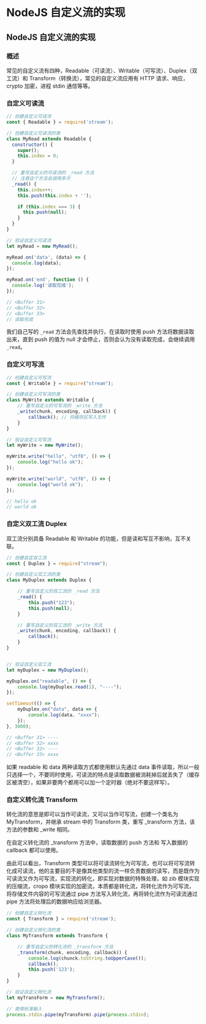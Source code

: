 # NodeJS 自定义流的实现


## NodeJS 自定义流的实现

### 概述

常见的自定义流有四种，Readable（可读流）、Writable（可写流）、Duplex（双工流）和 Transform（转换流），常见的自定义流应用有 HTTP 请求、响应，crypto 加密，进程 stdin 通信等等。

### 自定义可读流

```js
// 创建自定义可读流
const { Readable } = require('stream');

// 创建自定义可读流的类
class MyRead extends Readable {
  constructor() {
    super();
    this.index = 0;
  }

  // 重写自定义的可读流的 _read 方法
  // 注意这个方法会调用多次
  _read() {
    this.index++;
    this.push(this.index + '');

    if (this.index === 3) {
      this.push(null);
    }
  }
}

// 验证自定义可读流
let myRead = new MyRead();

myRead.on('data', (data) => {
  console.log(data);
});

myRead.on('end', function () {
  console.log('读取完成');
});

// <Buffer 31>
// <Buffer 32>
// <Buffer 33>
// 读取完成
```

我们自己写的 `_read` 方法会先查找并执行，在读取时使用 push 方法将数据读取出来，直到 push 的值为 null 才会停止，否则会认为没有读取完成，会继续调用 `_read`。

### 自定义可写流

```js
// 创建自定义可写流
const { Writable } = require("stream");

// 创建自定义可写流的类
class MyWrite extends Writable {
    // 重写自定义的可写流的 _write 方法
    _write(chunk, encoding, callback)) {
        callback(); // 将缓存区写入文件
    }
}

// 验证自定义可写流
let myWrite = new MyWrite();

myWrite.write("hello", "utf8", () => {
    console.log("hello ok");
});

myWrite.write("world", "utf8", () => {
    console.log("world ok");
});

// hello ok
// world ok
```

### 自定义双工流 Duplex

双工流分别具备 Readable 和 Writable 的功能，但是读和写互不影响，互不关联。

```js
// 创建自定双工流
const { Duplex } = require("stream");

// 创建自定义双工流的类
class MyDuplex extends Duplex {

    // 重写自定义的双工流的 _read 方法
    _read() {
        this.push("123");
        this.push(null);
    }

    // 重写自定义的双工流的 _write 方法
    _write(chunk, encoding, callback)) {
        callback();
    }
}


// 验证自定义双工流
let myDuplex = new MyDuplex();

myDuplex.on("readable", () => {
    console.log(myDuplex.read(1), "----");
});

setTimeout(() => {
    myDuplex.on("data", data => {
        console.log(data, "xxxx");
    });
}, 3000);

// <Buffer 31> ----
// <Buffer 32> xxxx
// <Buffer 32> ----
// <Buffer 33> xxxx
```

如果 readable 和 data 两种读取方式都使用默认先通过 data 事件读取，所以一般只选择一个，不要同时使用，可读流的特点是读取数据被消耗掉后就丢失了（缓存区被清空），如果非要两个都用可以加一个定时器（绝对不要这样写）。

### 自定义转化流 Transform

转化流的意思是即可以当作可读流，又可以当作可写流，创建一个类名为 MyTransform，并继承 stream 中的 Transform 类，重写 \_transform 方法，该方法的参数和 \_write 相同。

在自定义转化流的 \_transform 方法中，读取数据的 push 方法和 写入数据的 callback 都可以使用。

由此可以看出，Transform 类型可以将可读流转化为可写流，也可以将可写流转化成可读流，他的主要目的不是像其他类型的流一样负责数据的读写，而是既作为可读流又作为可写流，实现流的转化，即实现对数据的特殊处理，如 zib 模块实现的压缩流，cropo 模块实现的加密流，本质都是转化流，将转化流作为可写流，将存储文件内容的可写流通过 pipe 方法写入转化流，再将转化流作为可读流通过 pipe 方法将处理后的数据响应给浏览器。

```js
// 创建自定义转化流
const { Transform } = require('stream');

// 创建自定义转化流的类
class MyTransform extends Transform {

    // 重写自定义的转化流的 _transform 方法
    _transform(chunk, encoding, callback)) {
        console.log(chunck.toString.toUpperCase());
        callback();
        this.push('123');
    }
}

// 验证自定义转化流
let myTransForm = new MyTransform();

// 使用标准输入
process.stdin.pipe(myTransForm).pipe(process.stdin);
```

